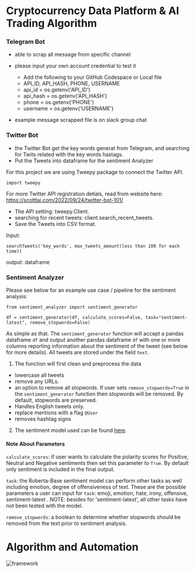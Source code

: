 # Cryptocurrency Data Platform & AI Trading Algorithm

### Telegram Bot


- able to scrap all message from specific channel
- please input your own account credential to test it

    * Add the following to your GitHub Codespace or Local file
    * API_ID, API_HASH, PHONE, USERNAME
    * api_id = os.getenv('API_ID')
    * api_hash = os.getenv('API_HASH')
    * phone = os.getenv('PHONE')
    * username = os.getenv('USERNAME')

- example message scrapped file is on slack group chat

### Twitter Bot
- the Twitter Bot get the key words generat from Telegram, and searching for Twits related with the key words hastags. 
- Put the Tweets into dataframe for the sentiment Analyzer

For this project we are using Tweepy package to connect the Twitter API.

```
import tweepy
```
For more Twitter API registration detials, read from website here: https://scottlai.com/2022/09/24/twitter-bot-101/

* The API setting:  tweepy.Client.
* searching for recent tweets: client.search_recent_tweets.
* Save the Tweets into CSV format.

Input:
```
searchTweets('key_words', max_tweets_amount(less than 100 for each time))
```

output: dataframe 


### Sentiment Analyzer
Please see below for an example use case / pipeline for the sentiment analysis:

```
from sentiment_analyzer import sentiment_generator

df = sentiment_generator(df, calculate_scores=False, task="sentiment-latest", remove_stopwords=False)
```

As simple as that. The `sentiment_generator` function will accept a pandas dataframe `df` and output another pandas dataframe `df` with one or more columns reporting information about the sentiment of the tweet (see below for more details). All tweets are stored under the field `text`.

1) The function will first clean and preprocess the data
* lowercase all tweets
* remove any URLs.
* an option to remove all stopwords. If user sets `remove_stopwords=True` in the `sentiment_generator` function then stopwords will be removed. By default, stopwords are preserved.
* Handles English tweets only.
* replace mentions with a flag `@User`
* removes hashtag signs

2) The sentiment model used can be found [here](https://huggingface.co/cardiffnlp/twitter-roberta-base-sentiment-latest).

#### Note About Parameters
`calculate_scores`: if user wants to calculate the polarity scores for Positive, Neutral and Negative sentiments then set this parameter to `True`. By default only sentiment is included in the final output.

`task`: the Roberta-Base sentiment model can perform other tasks as well including emotion, degree of offensiveness of text. These are the possible parameters a user can input for `task`: emoji, emotion, hate, irony, offensive, sentiment-latest . NOTE: besides for 'sentiment-latest', all other tasks have not been tested with the model.

`remove_stopwords`: a boolean to determine whether stopwords should be removed from the text prior to sentiment analysis.

# Algorithm and Automation

![framework](https://user-images.githubusercontent.com/55003943/197669184-325a8619-6a53-42bc-bf10-f14f4e8c9001.png)


